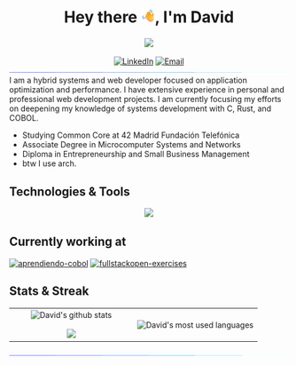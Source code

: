 <div align="center">
	<h1>Hey there <img src="https://raw.githubusercontent.com/daviddefitero/daviddefitero/refs/heads/main/media/waving-hand.png" alt="Waving Hand" width="25" height="25" />, I'm David</h1>
	<img align="center" src="https://raw.githubusercontent.com/daviddefitero/daviddefitero/refs/heads/main/media/banner.gif">
	<br></br>
	<!-- <img src="https://estruyf-github.azurewebsites.net/api/VisitorHit?user=daviddefitero&repo=madushadhanushka&countColorcountColor&countColor=%230068fc" alt="Views Counter"> -->
	<a href="https://www.linkedin.com/in/david-de-fitero/" target="_blank"><img alt="LinkedIn" src="https://img.shields.io/badge/linkedin-%230077B5.svg?&style=for-the-badge&logo=linkedin&logoColor=white"/></a>
	<a href="mailto:david@defitero.com" target="_blank"><img alt="Email" src="https://img.shields.io/badge/email-6D4AFF?style=for-the-badge&logo=Proton Mail&logoColor=white&link=mailto:david@defitero.com"/></a>
	<img src="https://raw.githubusercontent.com/daviddefitero/daviddefitero/refs/heads/main/media/separator.gif">
</div>
<!-- About me -->
I am a hybrid systems and web developer focused on application optimization and performance. I have extensive experience in personal and professional web development projects. I am currently focusing my efforts on deepening my knowledge of systems development with C, Rust, and COBOL.

- Studying Common Core at 42 Madrid Fundación Telefónica
- Associate Degree in Microcomputer Systems and Networks
- Diploma in Entrepreneurship and Small Business Management
- btw I use arch.

<!-- About me -->


## Technologies & Tools
<p align="center">
  <a href="https://skillicons.dev">
    <img src="https://skillicons.dev/icons?i=c,rust,actix,js,ts,react,tailwind,astro,nodejs,graphql,php,java,docker,unity,unreal,vim,vscode,webstorm,linux,arch,ps,ae,au" />
  </a>
</p>

## Currently working at
[![aprendiendo-cobol](https://github-readme-stats-three-iota-14.vercel.app/api/pin/?username=daviddefitero&repo=aprendiendo-cobol)](https://github.com/daviddefitero/aprendiendo-cobol)
[![fullstackopen-exercises](https://github-readme-stats-three-iota-14.vercel.app/api/pin/?username=daviddefitero&repo=fullstackopen-exercises)](https://github.com/daviddefitero/fullstackopen-exercises)

<!-- STATS -->
## Stats & Streak
<div align="center">
	<table align="center">
		<tr border="none">
			<td width="50%" align="center">
				<img alt="David's github stats" align="center"  src="https://github-readme-stats-three-iota-14.vercel.app/api?username=daviddefitero&show_icons=true&count_private=true&hide_border=true&title_color=0068fc&icon_color=0068fc&text_color=414b61&bg_color=fffff" />
				<br></br>
				<img src="https://github-readme-streak-stats.herokuapp.com?user=daviddefitero&hide_border=true&sideNums=0068FC&currStreakNum=414B61" />
			</td>
			<td width="50%" align="center">
				<img alt="David's most used languages" align="center"  src="https://github-readme-stats-three-iota-14.vercel.app/api/top-langs/?username=daviddefitero&hide_border=true&title_color=0068fc&icon_color=0068fc&text_color=414b61&bg_color=fffff&no-frame=true&langs_count=10"/>
			</td>
		</tr>
	</table>
</div>
<!-- STATS -->
<div align="center">
	<img align="center" src="https://raw.githubusercontent.com/daviddefitero/daviddefitero/refs/heads/main/media/separator.gif">
</div>